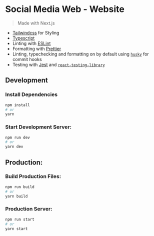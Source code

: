 # Social Media Web - Website

> Made with Next.js

-   [Tailwindcss](https://tailwindcss.com/) for Styling
-   [Typescript](https://www.typescriptlang.org/)
-   Linting with [ESLint](https://eslint.org/)
-   Formatting with [Prettier](https://prettier.io/)
-   Linting, typechecking and formatting on by default using [`husky`](https://github.com/typicode/husky) for commit hooks
-   Testing with [Jest](https://jestjs.io/) and [`react-testing-library`](https://testing-library.com/docs/react-testing-library/intro)

## Development

### Install Dependencies

```bash
npm install
# or
yarn
```

### Start Development Server:

```bash
npm run dev
# or
yarn dev
```

## Production:

### Build Production Files:

```bash
npm run build
# or
yarn build
```

### Production Server:

```bash
npm run start
# or
yarn start
```
